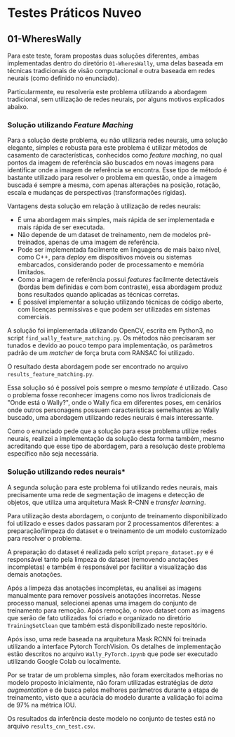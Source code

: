 # Testes Práticos Nuveo

## 01-WheresWally

Para este teste, foram propostas duas soluções diferentes, ambas implementadas dentro do diretório `01-WheresWally`, uma delas baseada em técnicas tradicionais de visão computacional e outra baseada em redes neurais (como definido no enunciado).

Particularmente, eu resolveria este problema utilizando a abordagem tradicional, sem utilização de redes neurais, por alguns motivos explicados abaixo.

### Solução utilizando *Feature Maching*

Para a solução deste problema, eu não utilizaria redes neurais, uma solução elegante, simples e robusta para este problema é utilizar métodos de casamento de características, conhecidos como *feature maching*, no qual pontos da imagem de referência são buscados em novas imagens para identificar onde a imagem de referência se encontra. Esse tipo de método é bastante utilizado para resolver o problema em questão, onde a imagem buscada é sempre a mesma, com apenas alterações na posição, rotação, escala e mudanças de perspectivas (transformações rígidas).

Vantagens desta solução em relação à utilização de redes neurais:
- É uma abordagem mais simples, mais rápida de ser implementada e mais rápida de ser executada.
- Não depende de um dataset de treinamento, nem de modelos pré-treinados, apenas de uma imagem de referência.
- Pode ser implementada facilmente em linguagens de mais baixo nível, como C++, para *deploy* em dispositivos móveis ou sistemas embarcados, considerando poder de processamento e memória limitados.
- Como a imagem de referência possui *features* facilmente detectáveis (bordas bem definidas e com bom contraste), essa abordagem produz bons resultados quando aplicadas as técnicas corretas.
- É possível implementar a solução utilizando técnicas de código aberto, com licenças permissivas e que podem ser utilizadas em sistemas comerciais.

A solução foi implementada utilizando OpenCV, escrita em Python3, no script `find_wally_feature_matching.py`. Os métodos não precisaram ser tunados e devido ao pouco tempo para implementação, os parâmetros padrão de um *matcher* de força bruta com RANSAC foi utilizado.

O resultado desta abordagem pode ser encontrado no arquivo `results_feature_matching.py`.

Essa solução só é possível pois sempre o mesmo *template* é utilizado. Caso o problema fosse reconhecer imagens como nos livros tradicionais de "Onde está o Wally?", onde o Wally fica em diferentes poses, em cenários onde outros personagens possuem características semelhantes ao Wally buscado, uma abordagem utilizando redes neurais é mais interessante.

Como o enunciado pede que a solução para esse problema utilize redes neurais, realizei a implementação da solução desta forma também, mesmo acreditando que esse tipo de abordagem, para a resolução deste problema específico não seja necessária.

### Solução utilizando redes neurais*

A segunda solução para este problema foi utilizando redes neurais, mais precisamente uma rede de segmentação de imagens e detecção de objetos, que utiliza uma arquitetura Mask R-CNN e *transfer learning*.

Para utilização desta abordagem, o conjunto de treinamento disponibilizado foi utilizado e esses dados passaram por 2 processamentos diferentes: a preparação/limpeza do dataset e o treinamento de um modelo customizado para resolver o problema.

A preparação do dataset é realizada pelo script `prepare_dataset.py` e é responsável tanto pela limpeza do dataset (removendo anotações incompletas) e também é responsável por facilitar a visualização das demais anotações.

Após a limpeza das anotações incompletas, eu analisei as imagens manualmente para remover possíveis anotações incorretas. Nesse processo manual, selecionei apenas uma imagem do conjunto de treinamento para remoção. Após remoção, o novo dataset com as imagens que serão de fato utilizadas foi criado e organizado no diretório `TrainingSetClean` que também está disponibilizado neste repositório.

Após isso, uma rede baseada na arquitetura Mask RCNN foi treinada utilizando a interface Pytorch TorchVision. Os detalhes de implementação estão descritos no arquivo `Wally_PyTorch.ipynb` que pode ser executado utilizando Google Colab ou localmente.

Por se tratar de um problema simples, não foram exercitados melhorias no modelo proposto inicialmente, não foram utilizadas estratégias de *data augmentation* e de busca pelos melhores parâmetros durante a etapa de treinamento, visto que a acurácia do modelo durante a validação foi acima de 97% na métrica IOU.

Os resultados da inferência deste modelo no conjunto de testes está no arquivo `results_cnn_test.csv`.